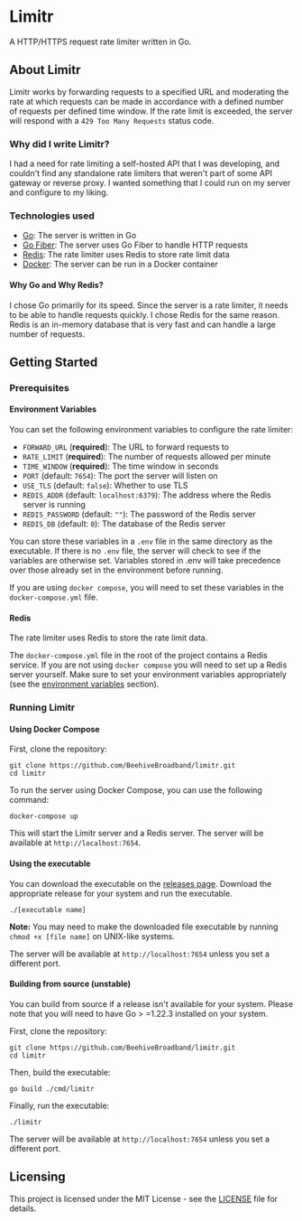# Limitr

A HTTP/HTTPS request rate limiter written in Go. 

## About Limitr

Limitr works by forwarding requests to a specified URL and moderating the rate at which requests can be made in accordance
with a defined number of requests per defined time window. If the rate limit is exceeded, the server will respond with a 
`429 Too Many Requests` status code.

### Why did I write Limitr?

I had a need for rate limiting a self-hosted API that I was developing, and couldn't find any standalone rate limiters that
weren't part of some API gateway or reverse proxy. I wanted something that I could run on my server and configure to my
liking. 

### Technologies used

- [Go](https://golang.org/): The server is written in Go
- [Go Fiber](https://gofiber.io/): The server uses Go Fiber to handle HTTP requests
- [Redis](https://redis.io/): The rate limiter uses Redis to store rate limit data
- [Docker](https://www.docker.com/): The server can be run in a Docker container

#### Why Go and Why Redis?

I chose Go primarily for its speed. Since the server is a rate limiter, it needs to be able to handle requests quickly.
I chose Redis for the same reason. Redis is an in-memory database that is very fast and can handle a large number of
requests.

## Getting Started

### Prerequisites

#### Environment Variables

You can set the following environment variables to configure the rate limiter:

- `FORWARD_URL` (**required**): The URL to forward requests to
- `RATE_LIMIT` (**required**): The number of requests allowed per minute
- `TIME_WINDOW` (**required**): The time window in seconds
- `PORT` (default: `7654`): The port the server will listen on
- `USE_TLS` (default: `false`): Whether to use TLS
- `REDIS_ADDR` (default: `localhost:6379`): The address where the Redis server is running
- `REDIS_PASSWORD` (default: `""`): The password of the Redis server
- `REDIS_DB` (default: `0`): The database of the Redis server

You can store these variables in a `.env` file in the same directory as the executable. If there is no `.env` file, the
server will check to see if the variables are otherwise set. Variables stored in .env will take precedence over those
already set in the environment before running.

If you are using `docker compose`, you will need to set these variables in the `docker-compose.yml` file.

#### Redis

The rate limiter uses Redis to store the rate limit data.

The `docker-compose.yml` file in the root of the project contains a Redis service. If you are not using `docker compose`
you will need to set up a Redis server yourself. Make sure to set your environment variables appropriately (see the
[environment variables](#environment-variables) section).

### Running Limitr

#### Using Docker Compose

First, clone the repository:

```shell
git clone https://github.com/BeehiveBroadband/limitr.git
cd limitr
```

To run the server using Docker Compose, you can use the following command:

```shell
docker-compose up
```

This will start the Limitr server and a Redis server. The server will be available at `http://localhost:7654`.

#### Using the executable

You can download the executable on the [releases page](https://github.com/BeehiveBroadband/limitr/releases). Download the appropriate release for your system and run the
executable.

```shell
./[executable name]
```

**Note:** You may need to make the downloaded file executable by running `chmod +x [file name]` on UNIX-like systems.

The server will be available at `http://localhost:7654` unless you set a different port.

#### Building from source (unstable)

You can build from source if a release isn't available for your system. Please note that you will need to have Go >
=1.22.3
installed on your system.

First, clone the repository:

```shell
git clone https://github.com/BeehiveBroadband/limitr.git
cd limitr
```

Then, build the executable:

```shell
go build ./cmd/limitr
```

Finally, run the executable:

```shell
./limitr
```

The server will be available at `http://localhost:7654` unless you set a different port.

## Licensing

This project is licensed under the MIT License - see the [LICENSE](LICENSE) file for details.

